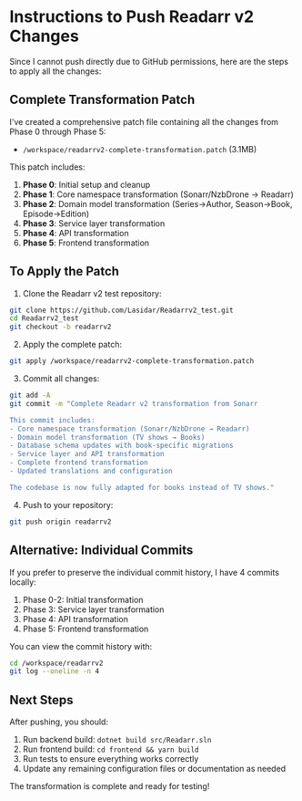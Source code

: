 # Instructions to Push Readarr v2 Changes

Since I cannot push directly due to GitHub permissions, here are the steps to apply all the changes:

## Complete Transformation Patch

I've created a comprehensive patch file containing all the changes from Phase 0 through Phase 5:
- `/workspace/readarrv2-complete-transformation.patch` (3.1MB)

This patch includes:
1. **Phase 0**: Initial setup and cleanup
2. **Phase 1**: Core namespace transformation (Sonarr/NzbDrone → Readarr)
3. **Phase 2**: Domain model transformation (Series→Author, Season→Book, Episode→Edition)
4. **Phase 3**: Service layer transformation
5. **Phase 4**: API transformation
6. **Phase 5**: Frontend transformation

## To Apply the Patch

1. Clone the Readarr v2 test repository:
```bash
git clone https://github.com/Lasidar/Readarrv2_test.git
cd Readarrv2_test
git checkout -b readarrv2
```

2. Apply the complete patch:
```bash
git apply /workspace/readarrv2-complete-transformation.patch
```

3. Commit all changes:
```bash
git add -A
git commit -m "Complete Readarr v2 transformation from Sonarr

This commit includes:
- Core namespace transformation (Sonarr/NzbDrone → Readarr)
- Domain model transformation (TV shows → Books)
- Database schema updates with book-specific migrations
- Service layer and API transformation
- Complete frontend transformation
- Updated translations and configuration

The codebase is now fully adapted for books instead of TV shows."
```

4. Push to your repository:
```bash
git push origin readarrv2
```

## Alternative: Individual Commits

If you prefer to preserve the individual commit history, I have 4 commits locally:

1. Phase 0-2: Initial transformation
2. Phase 3: Service layer transformation
3. Phase 4: API transformation
4. Phase 5: Frontend transformation

You can view the commit history with:
```bash
cd /workspace/readarrv2
git log --oneline -n 4
```

## Next Steps

After pushing, you should:
1. Run backend build: `dotnet build src/Readarr.sln`
2. Run frontend build: `cd frontend && yarn build`
3. Run tests to ensure everything works correctly
4. Update any remaining configuration files or documentation as needed

The transformation is complete and ready for testing!